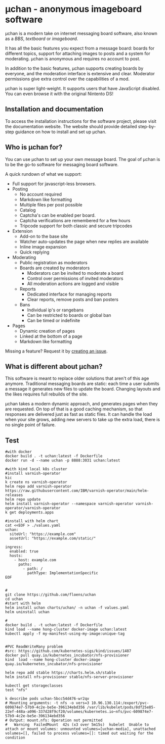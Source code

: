# µchan - anonymous imageboard software

µchan is a modern take on internet messaging board software, also known as a *BBS*,
*textboard* or *imageboard*.

It has all the basic features you expect from a message board: boards for different
topics, support for attaching images to posts and a system for moderating. µchan is
anonymous and requires no account to post.

In addition to the basic features, µchan supports creating boards by everyone, and the
moderation interface is extensive and clear. Moderator permissions give extra control
over the capabilities of a mod.

µchan is super light-weight. It supports users that have JavaScript disabled. You can
even browse it with the original Nintento DS!

## Installation and documentation

To access the installation instructions for the software project, please visit the
documentation website. The website should provide detailed step-by-step guidance on how
to install and set up µchan.

## Who is µchan for?

You can use µchan to set up your own message board. The goal of µchan is to be the go-to
software for messaging board software.

A quick rundown of what we support:
* Full support for javascript-less browsers.
* Posting
    * No account required
    * Markdown like formatting
    * Multiple files per post possible
    * Catalog
    * Captcha's can be enabled per board.
    * Captcha verifications are remembered for a few hours
    * Tripcode support for both classic and secure tripcodes
* Extension
    * Add-on to the base site
    * Watcher auto-updates the page when new replies are available
    * Inline image expansion
    * Quick replying
* Moderating
    * Public registration as moderators
    * Boards are created by moderators
        * Moderators can be invited to moderate a board
        * Control over permissions of invited moderators
        * All moderation actions are logged and visible
    * Reports
        * Dedicated interface for managing reports
        * Clear reports, remove posts and ban posters
    * Bans
        * Individual ip's or rangebans
        * Can be restricted to boards or global ban
        * Can be timed or indefinite
* Pages
    * Dynamic creation of pages
    * Linked at the bottom of a page
    * Markdown like formatting

Missing a feature? Request it by [creating an
issue](https://github.com/floens/uchan/issues/new).


## What is different about µchan?

This software is meant to replace older solutions that aren't of this age anymore.
Traditional messaging boards are static: each time a user submits a message it generates
new files to update the board. Changing layouts and the likes requires full rebuilds of
the site.

µchan takes a modern dynamic approach, and generates pages when they are requested. On
top of that is a good caching mechanism, so that responses are delivered just as fast as
static files. It can handle the load when your site grows, adding new servers to take up
the extra load, there is no single point of failure.


## Test

```shell
#with docker
docker build . -t uchan:latest -f Dockerfile
docker run -d --name uchan -p 8888:3031 uchan:latest

#with kind local k8s cluster
#install varnish-operator
kic
k create ns varnish-operator
helm repo add varnish-operator https://raw.githubusercontent.com/IBM/varnish-operator/main/helm-releases
helm repo update
helm install varnish-operator --namespace varnish-operator varnish-operator/varnish-operator
k get deployments.apps

#install with helm chart
cat <<EOF > ./values.yaml
uchan:
  siteUrl: "https://example.com"
  assetUrl: "https://example.com/static/"

ingress:
  enabled: true
  hosts:
    - host: example.com
      paths:
        - path: /
          pathType: ImplementationSpecific
EOF          


#
git clone https://github.com/floens/uchan
cd uchan
#start with helm
helm install uchan charts/uchan/ -n uchan -f values.yaml
helm uninstall uchan

#
docker build . -t uchan:latest -f Dockerfile
kind load --name hong-cluster docker-image uchan:latest
kubectl apply -f my-manifest-using-my-image:unique-tag


#PVC ReadWriteMany problem
#src: https://github.com/kubernetes-sigs/kind/issues/1487
docker pull quay.io/kubernetes_incubator/nfs-provisioner
kind  load --name hong-cluster docker-image quay.io/kubernetes_incubator/nfs-provisioner

helm repo add stable https://charts.helm.sh/stable
helm install nfs-provisioner stable/nfs-server-provisioner

kubectl get storageclasses
test "nfs"

k describe pods uchan-5bcc54d476-wr2qv
# Mounting arguments: -t nfs -o vers=3 10.96.130.114:/export/pvc-609874e7-57b9-4c2e-be5e-396134ebd356 /var/lib/kubelet/pods/8df25e85-22ef-448a-a096-337d28f9cf20/volumes/kubernetes.io~nfs/pvc-609874e7-57b9-4c2e-be5e-396134ebd356
# Output: mount.nfs: Operation not permitted
#   Warning  FailedMount  42s (x3 over 5m15s)  kubelet  Unable to attach or mount volumes: unmounted volumes=[uchan-media], unattached volumes=[], failed to process volumes=[]: timed out waiting for the condition
```